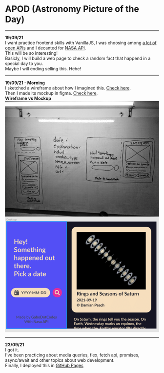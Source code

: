 # APOD (Astronomy Picture of the Day)

---

**19/09/21**  
I want practice frontend skills with VanillaJS, I was choosing among [a lot of open APIs](https://github.com/public-apis/public-apis) and I decanted for [NASA API](https://api.nasa.gov/).  
This will be so interesting!  
Basicly, I will build a web page to check a random fact that happend in a special day to you.  
Maybe I will ending selling this. Hehe!

---

**19/09/21 - Morning**  
I sketched a wireframe about how I imagined this. [Check here](https://photos.app.goo.gl/aLKxvHC9zRjFmwpK9).  
Then I made its mockup in figma. [Check here](https://www.figma.com/file/I673kIvzYcl6RmGANvdKrB/APOD-Astronomy-Picture-Of-the-Day).  
**Wireframe vs Mockup**
![Wireframe vs Mockup](/images/BeforeAfter.png)

---

**23/09/21**  
I got it.  
I've been practicing about media queries, flex, fetch api, promises, async/await and other topics about web development.  
Finally, I deployed this in [GitHub Pages](https://gabodotcodes.github.io/apod/src/)